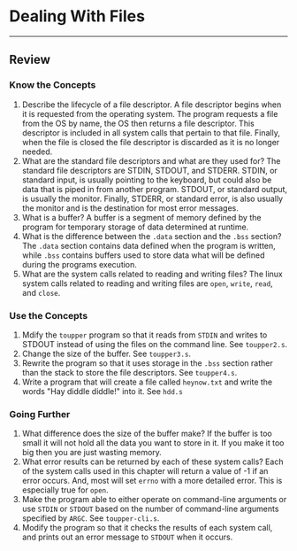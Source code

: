 # Dealing With Files

---
## Review

### Know the Concepts

1. Describe the lifecycle of a file descriptor. A file descriptor begins when it is requested from the operating system. The program requests a file from the OS by name, the OS then returns a file descriptor. This descriptor is included in all system calls that pertain to that file. Finally, when the file is closed the file descriptor is discarded as it is no longer needed.
1. What are the standard file descriptors and what are they used for? The standard file descriptors are STDIN, STDOUT, and STDERR. STDIN, or standard input, is usually pointing to the keyboard, but could also be data that is piped in from another program. STDOUT, or standard output, is usually the monitor. Finally, STDERR, or standard error, is also usually the monitor and is the destination for most error messages.
1. What is a buffer? A buffer is a segment of memory defined by the program for temporary storage of data determined at runtime. 
1. What is the difference between the `.data` section and the `.bss` section? The `.data` section contains data defined when the program is written, while `.bss` contains buffers used to store data what will be defined during the programs execution.
1. What are the system calls related to reading and writing files? The linux system calls related to reading and writing files are `open`, `write`, `read`, and `close`.

### Use the Concepts

1. Mdify the `toupper` program so that it reads from `STDIN` and writes to STDOUT instead of using the files on the command line. See `toupper2.s`.
1. Change the size of the buffer. See `toupper3.s`.
1. Rewrite the program so that it uses storage in the `.bss` section rather than the stack to store the file descriptors. See `toupper4.s`.
1. Write a program that will create a file called `heynow.txt` and write the words "Hay diddle diddle!" into it. See `hdd.s`

### Going Further

1. What difference does the size of the buffer make? If the buffer is too small it will not hold all the data you want to store in it.  If you make it too big then you are just wasting memory.
1. What error results can be returned by each of these system calls? Each of the system calls used in this chapter will return a value of -1 if an error occurs. And, most will set `errno` with a more detailed error. This is especially true for `open`.
1. Make the program able to either operate on command-line arguments or use `STDIN` or `STDOUT` based on the number of command-line arguments specified by `ARGC`. See `toupper-cli.s`.
1. Modify the program so that it checks the results of each system call, and prints out an error message to `STDOUT` when it occurs.
